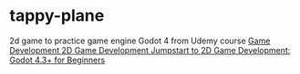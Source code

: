 # tappy-plane

2d game to practice game engine Godot 4 from Udemy course [Game Development 2D Game Development Jumpstart to 2D Game Development: Godot 4.3+ for Beginners](https://www.udemy.com/course/jumpstart-to-2d-game-development-godot-4-for-beginners)
